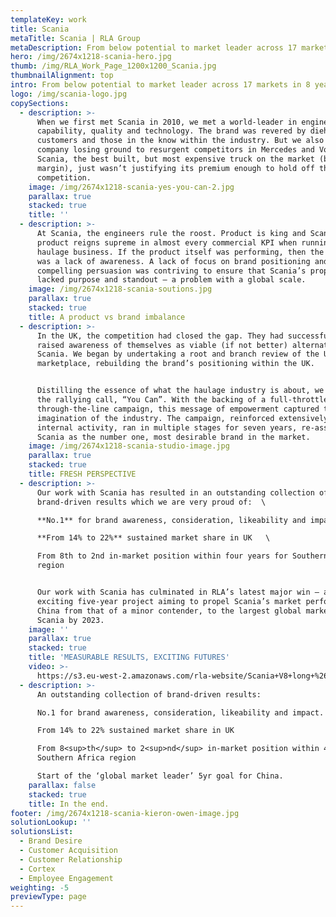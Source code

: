 ```yaml
---
templateKey: work
title: Scania
metaTitle: Scania | RLA Group
metaDescription: From below potential to market leader across 17 markets in 8 years
hero: /img/2674x1218-scania-hero.jpg
thumb: /img/RLA_Work_Page_1200x1200_Scania.jpg
thumbnailAlignment: top
intro: From below potential to market leader across 17 markets in 8 years
logo: /img/scania-logo.jpg
copySections:
  - description: >-
      When we first met Scania in 2010, we met a world-leader in engineering
      capability, quality and technology. The brand was revered by diehard
      customers and those in the know within the industry. But we also met a
      company losing ground to resurgent competitors in Mercedes and Volvo.
      Scania, the best built, but most expensive truck on the market (by some
      margin), just wasn’t justifying its premium enough to hold off the
      competition.
    image: /img/2674x1218-scania-yes-you-can-2.jpg
    parallax: true
    stacked: true
    title: ''
  - description: >-
      At Scania, the engineers rule the roost. Product is king and Scania’s
      product reigns supreme in almost every commercial KPI when running a
      haulage business. If the product itself was performing, then the problem
      was a lack of awareness. A lack of focus on brand positioning and
      compelling persuasion was contriving to ensure that Scania’s proposition
      lacked purpose and standout – a problem with a global scale.
    image: /img/2674x1218-scania-soutions.jpg
    parallax: true
    stacked: true
    title: A product vs brand imbalance
  - description: >-
      In the UK, the competition had closed the gap. They had successfully
      raised awareness of themselves as viable (if not better) alternatives to
      Scania. We began by undertaking a root and branch review of the UK
      marketplace, rebuilding the brand’s positioning within the UK. 


      Distilling the essence of what the haulage industry is about, we launched
      the rallying call, “You Can”. With the backing of a full-throttle,
      through-the-line campaign, this message of empowerment captured the
      imagination of the industry. The campaign, reinforced extensively with
      internal activity, ran in multiple stages for seven years, re-asserting
      Scania as the number one, most desirable brand in the market.
    image: /img/2674x1218-scania-studio-image.jpg
    parallax: true
    stacked: true
    title: FRESH PERSPECTIVE
  - description: >-
      Our work with Scania has resulted in an outstanding collection of
      brand-driven results which we are very proud of:  \

      **No.1** for brand awareness, consideration, likeability and impact.  \

      **From 14% to 22%** sustained market share in UK   \

      From 8th to 2nd in-market position within four years for Southern Africa
      region 


      Our work with Scania has culminated in RLA’s latest major win – a truly
      exciting five-year project aiming to propel Scania’s market performance in
      China from that of a minor contender, to the largest global market for
      Scania by 2023.
    image: ''
    parallax: true
    stacked: true
    title: 'MEASURABLE RESULTS, EXCITING FUTURES'
    video: >-
      https://s3.eu-west-2.amazonaws.com/rla-website/Scania+V8+long+%26+wide+load+final+version.mp4
  - description: >-
      An outstanding collection of brand-driven results:

      No.1 for brand awareness, consideration, likeability and impact.

      From 14% to 22% sustained market share in UK

      From 8<sup>th</sup> to 2<sup>nd</sup> in-market position within 4 yrs for
      Southern Africa region

      Start of the ‘global market leader’ 5yr goal for China.
    parallax: false
    stacked: true
    title: In the end.
footer: /img/2674x1218-scania-kieron-owen-image.jpg
solutionLookup: ''
solutionsList:
  - Brand Desire
  - Customer Acquisition
  - Customer Relationship
  - Cortex
  - Employee Engagement
weighting: -5
previewType: page
---
```


